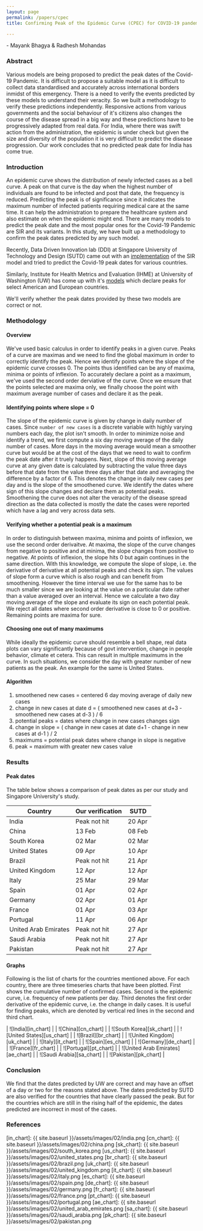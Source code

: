```yaml
---
layout: page
permalink: /papers/cpec
title: Confirming Peak of the Epidemic Curve (CPEC) for COVID-19 pandemic

---
```

\- Mayank Bhagya & Radhesh Mohandas

### Abstract

Various models are being proposed to predict the peak dates of the Covid-19 Pandemic. It is difficult to propose a suitable model as it is difficult to collect data standardised and accurately across international borders inmidst of this emergency. There is a need to verify the events predicted by these models to understand their veracity. So we built a methodology to verify these predictions independently. Responsive actions from various governments and the social behaviour of it's citizens also changes the course of the disease spread in a big way and these predictions have to be progressively adapted from real data. For India, where there was swift action from the administration, the epidemic is under check but given the size and diversity of the population it is very difficult to predict the disease progression. Our work concludes that no predicted peak date for India has come true.


### Introduction

An epidemic curve shows the distribution of newly infected cases as a bell curve. A peak on that curve is the day when the highest number of individuals are found to be infected and post that date, the frequency is reduced. Predicting the peak is of significance since it indicates the maximum number of infected patients requiring medical care at the same time. It can help the administration to prepare the healthcare system and also estimate on when the epidemic might end. There are many models to predict the peak date and the most popular ones for the Covid-19 Pandemic are SIR and its variants. In this study, we have built up a methodology to confirm the peak dates predicted by any such model.

Recently, Data Driven Innovation lab (DDI) at Singapore University of Technology and Design (SUTD) came out with an [implementation][sutd_paper] of the SIR model and tried to predict the Covid-19 peak dates for various countries. 

Similarly, Institute for Health Metrics and Evaluation (IHME) at University of Washington (UW) has come up with it's [models][uw_paper] which declare peaks for select American and European countries.

We'll verify whether the peak dates provided by these two models are correct or not.

### Methodology

#### Overview

We've used basic calculus in order to identify peaks in a given curve. Peaks of a curve are maximas and we need to find the global maximum in order to correctly identify the peak. Hence we identify points where the slope of the epidemic curve crosses 0. The points thus identified can be any of maxima, minima or points of inflexion. To accurately declare a point as a maximum, we've used the second order derviative of the curve. Once we ensure that the points selected are maxima only, we finally choose the point with maximum average number of cases and declare it as the peak.

#### Identifying points where slope = 0

The slope of the epidemic curve is given by change in daily number of cases. Since `number of new cases` is a discrete variable with highly varying numbers each day, the plot isn't smooth. In order to minimize noise and identify a trend, we first compute a six day moving average of the daily number of cases. More days in the moving average would mean a smoother curve but would be at the cost of the days that we need to wait to confirm the peak date after it truely happens. Next, slope of this moving average curve at any given date is calculated by subtracting the value three days before that date from the value three days after that date and averaging the difference by a factor of 6. This denotes the change in daily new cases per day and is the slope of the smoothened curve. We identify the dates where sign of this slope changes and declare them as potential peaks. Smoothening the curve does not alter the veracity of the disease spread direction as the data collected is mostly the date the cases were reported which have a lag and very across data sets.

#### Verifying whether a potential peak is a maximum

In order to distinguish between maxima, minima and points of inflexion, we use the second order derivaitve. At maxima, the slope of the curve changes from negative to positive and at minima, the slope changes from positive to negative. At points of inflexion, the slope hits 0 but again continues in the same direction. With this knowledge, we compute the slope of slope, i.e. the derivative of derivative at all potential peaks and check its sign. The values of slope form a curve which is also rough and can benefit from smoothening. However the time interval we use for the same has to be much smaller since we are looking at the value on a particular date rather than a value averaged over an interval. Hence we calculate a two day moving average of the slope and evaluate its sign on each potential peak. We reject all dates where second order derivative is close to 0 or positive. Remaining points are maxima for sure.

#### Choosing one out of many maximums

While ideally the epidemic curve should resemble a bell shape, real data plots can vary significantly because of govt intervention, change in people behavior, climate et cetera. This can result in multiple maximums in the curve. In such situations, we consider the day with greater number of new patients as the peak. An example for the same is United States.

#### Algorithm

1. smoothened new cases = centered 6 day moving average of daily new cases
2. change in new cases at date d = ( smoothened new cases at d+3 - smoothened new cases at d-3 ) / 6
3. potential peaks = dates where change in new cases changes sign
4. change in slope = ( change in new cases at date d+1 - change in new cases at d-1 ) / 2
5. maximums = potential peak dates where change in slope is negative
6. peak = maximum with greater new cases value

### Results

#### Peak dates

The table below shows a comparison of peak dates as per our study and Singapore University's study.

| Country | Our verification | SUTD |
| ------- | ---------------- | ---- |
| India | Peak not hit | 20 Apr |
| China | 13 Feb | 08 Feb |
| South Korea | 02 Mar | 02 Mar |
| United States | 09 Apr | 10 Apr |
| Brazil | Peak not hit | 21 Apr |
| United Kingdom | 12 Apr | 12 Apr |
| Italy | 25 Mar | 29 Mar |
| Spain | 01 Apr | 02 Apr |
| Germany | 02 Apr | 01 Apr |
| France | 01 Apr | 03 Apr |
| Portugal | 11 Apr | 06 Apr |
| United Arab Emirates | Peak not hit | 27 Apr |
| Saudi Arabia | Peak not hit | 27 Apr |
| Pakistan | Peak not hit | 27 Apr |

#### Graphs

Following is the list of charts for the countries mentioned above. For each country, there are three timeseries charts that have been plotted. First shows the cumulative number of confirmed cases. Second is the epidemic curve, i.e. frequency of new patients per day. Third denotes the first order derivative of the epidemic curve, i.e. the change in daily cases. It is useful for finding peaks, which are denoted by vertical red lines in the second and third chart.

| ![India][in_chart] |
| ![China][cn_chart] |
| ![South Korea][sk_chart] |
| ![United States][us_chart] |
| ![Brazil][br_chart] |
| ![United Kingdom][uk_chart] |
| ![Italy][it_chart] |
| ![Spain][es_chart] |
| ![Germany][de_chart] |
| ![France][fr_chart] |
| ![Portugal][pt_chart] |
| ![United Arab Emirates][ae_chart] |
| ![Saudi Arabia][sa_chart] |
| ![Pakistan][pk_chart] |

### Conclusion

We find that the dates predicted by UW are correct and may have an offset of a day or two for the reasons stated above. The dates predicted by SUTD are also verified for the countries that have clearly passed the peak. But for the countries which are still in the rising half of the epidemic, the dates predicted are incorrect in most of the cases.

### References



[sutd_paper]: https://www.altaveu.com/documents/covid19predictionpaper20200426.pdf
[uw_paper]: https://covid19.healthdata.org/

[in_chart]: {{ site.baseurl }}/assets/images/02/india.png
[cn_chart]: {{ site.baseurl }}/assets/images/02/china.png
[sk_chart]: {{ site.baseurl }}/assets/images/02/south_korea.png
[us_chart]: {{ site.baseurl }}/assets/images/02/united_states.png
[br_chart]: {{ site.baseurl }}/assets/images/02/brazil.png
[uk_chart]: {{ site.baseurl }}/assets/images/02/united_kingdom.png
[it_chart]: {{ site.baseurl }}/assets/images/02/italy.png
[es_chart]: {{ site.baseurl }}/assets/images/02/spain.png
[de_chart]: {{ site.baseurl }}/assets/images/02/germany.png
[fr_chart]: {{ site.baseurl }}/assets/images/02/france.png
[pt_chart]: {{ site.baseurl }}/assets/images/02/portugal.png
[ae_chart]: {{ site.baseurl }}/assets/images/02/united_arab_emirates.png
[sa_chart]: {{ site.baseurl }}/assets/images/02/saudi_arabia.png
[pk_chart]: {{ site.baseurl }}/assets/images/02/pakistan.png
